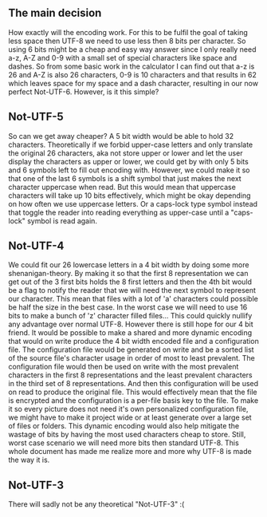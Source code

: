 ## The main decision
How exactly will the encoding work.
For this to be fulfil the goal of taking less space then UTF-8 we need to use less then 8 bits per character. So using 6 bits might be a cheap and easy way answer since I only really need a-z, A-Z and 0-9 with a small set of special characters like space and dashes. So from some basic work in the calculator I can find out that a-z is 26 and A-Z is also 26 characters, 0-9 is 10 characters and that results in 62 which leaves space for my space and a dash character, resulting in our now perfect Not-UTF-6. However, is it this simple?
## Not-UTF-5
So can we get away cheaper? A 5 bit width would be able to hold 32 characters. Theoretically if we forbid upper-case letters and only translate the original 26 characters, aka not store upper or lower and let the user display the characters as upper or lower, we could get by with only 5 bits and 6 symbols left to fill out encoding with. However, we could make it so that one of the last 6 symbols is a shift symbol that just makes the next character uppercase when read. But this would mean that uppercase characters will take up 10 bits effectively, which might be okay depending on how often we use uppercase letters. Or a caps-lock type symbol instead that toggle the reader into reading everything as upper-case until a "caps-lock" symbol is read again.
## Not-UTF-4
We could fit our 26 lowercase letters in a 4 bit width by doing some more shenanigan-theory. By making it so that the first 8 representation we can get out of the 3 first bits holds the 8 first letters and then the 4th bit would be a flag to notify the reader that we will need the next symbol to represent our character. This mean that files with a lot of 'a' characters could possible be half the size in the best case. In the worst case we will need to use 16 bits to make a bunch of 'z' character filled files... This could quickly nullify any advantage over normal UTF-8. However there is still hope for our 4 bit friend. It would be possible to make a shared and more dynamic encoding that would on write produce the 4 bit width encoded file and a configuration file. The configuration file would be generated on write and be a sorted list of the source file's character usage in order of most to least prevalent. The configuration file would then be used on write with the most prevalent characters in the first 8 representations and the least prevalent characters in the third set of 8 representations. And then this configuration will be used on read to produce the original file. This would effectively mean that the file is encrypted and the configuration is a per-file basis key to the file. To make it so every picture does not need it's own personalized configuration file, we might have to make it project wide or at least generate over a large set of files or folders. This dynamic encoding would also help mitigate the wastage of bits by having the most used characters cheap to store. Still, worst case scenario we will need more bits then standard UTF-8. This whole document has made me realize more and more why UTF-8 is made the way it is.
## Not-UTF-3
There will sadly not be any theoretical "Not-UTF-3" :(
